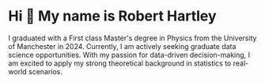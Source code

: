 Hi 👋 My name is Robert Hartley
===============================

I graduated with a First class Master's degree in Physics from the University of Manchester in 2024. Currently, I am actively seeking graduate data science opportunities. With my passion for data-driven decision-making, I am excited to apply my strong theoretical background in statistics to real-world scenarios.




